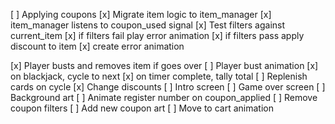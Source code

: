 [ ] Applying coupons
  [x] Migrate item logic to item_manager
  [x] item_manager listens to coupon_used signal
  [x] Test filters against current_item
  [x] if filters fail play error animation
  [x] if filters pass apply discount to item 
  [x] create error animation

[x] Player busts and removes item if goes over
  [ ] Player bust animation
[x] on blackjack, cycle to next
[x] on timer complete, tally total
[ ] Replenish cards on cycle
[x] Change discounts
[ ] Intro screen
[ ] Game over screen
[ ] Background art
[ ] Animate register number on coupon_applied
[ ] Remove coupon filters
  [ ] Add new coupon art
[ ] Move to cart animation